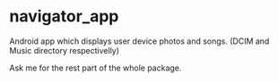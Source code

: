 # navigator_app
Android app which displays user device photos and songs. (DCIM and Music directory respectivelly)

Ask me for the rest part of the whole package. 
